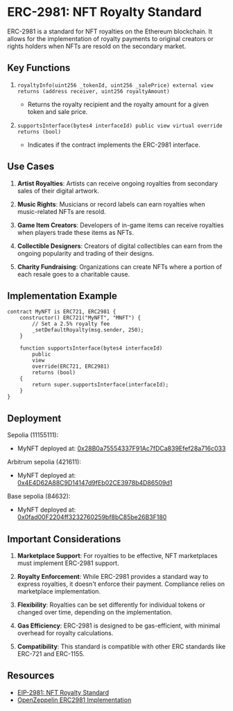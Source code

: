 # ERC-2981: NFT Royalty Standard

ERC-2981 is a standard for NFT royalties on the Ethereum blockchain. It allows for the implementation of royalty payments to original creators or rights holders when NFTs are resold on the secondary market.

## Key Functions

1. `royaltyInfo(uint256 _tokenId, uint256 _salePrice) external view returns (address receiver, uint256 royaltyAmount)`
   - Returns the royalty recipient and the royalty amount for a given token and sale price.

2. `supportsInterface(bytes4 interfaceId) public view virtual override returns (bool)`
   - Indicates if the contract implements the ERC-2981 interface.

## Use Cases

1. **Artist Royalties**: Artists can receive ongoing royalties from secondary sales of their digital artwork.

2. **Music Rights**: Musicians or record labels can earn royalties when music-related NFTs are resold.

3. **Game Item Creators**: Developers of in-game items can receive royalties when players trade these items as NFTs.

4. **Collectible Designers**: Creators of digital collectibles can earn from the ongoing popularity and trading of their designs.

5. **Charity Fundraising**: Organizations can create NFTs where a portion of each resale goes to a charitable cause.

## Implementation Example

```solidity
contract MyNFT is ERC721, ERC2981 {
    constructor() ERC721("MyNFT", "MNFT") {
        // Set a 2.5% royalty fee
        _setDefaultRoyalty(msg.sender, 250);
    }

    function supportsInterface(bytes4 interfaceId)
        public
        view
        override(ERC721, ERC2981)
        returns (bool)
    {
        return super.supportsInterface(interfaceId);
    }
}
```

## Deployment

Sepolia (11155111): 
- MyNFT deployed at: [0x28B0a75554337F91Ac7fDCa839Efef28a716c033](https://sepolia.etherscan.io/address/0x28B0a75554337F91Ac7fDCa839Efef28a716c033)

Arbitrum sepolia (421611):
- MyNFT deployed at: [0x4E4D62A88C9D14147d9fEb02CE3978b4D86509d1](https://sepolia.arbiscan.io/address/0x4E4D62A88C9D14147d9fEb02CE3978b4D86509d1)

Base sepolia (84632):
- MyNFT deployed at: [0x0fad00F2204ff3232760259bf8bC85be26B3F180](https://sepolia.basescan.org/address/0x0fad00F2204ff3232760259bf8bC85be26B3F180)

## Important Considerations

1. **Marketplace Support**: For royalties to be effective, NFT marketplaces must implement ERC-2981 support.

2. **Royalty Enforcement**: While ERC-2981 provides a standard way to express royalties, it doesn't enforce their payment. Compliance relies on marketplace implementation.

3. **Flexibility**: Royalties can be set differently for individual tokens or changed over time, depending on the implementation.

4. **Gas Efficiency**: ERC-2981 is designed to be gas-efficient, with minimal overhead for royalty calculations.

5. **Compatibility**: This standard is compatible with other ERC standards like ERC-721 and ERC-1155.

## Resources

- [EIP-2981: NFT Royalty Standard](https://eips.ethereum.org/EIPS/eip-2981)
- [OpenZeppelin ERC2981 Implementation](https://docs.openzeppelin.com/contracts/4.x/api/token/common#ERC2981)